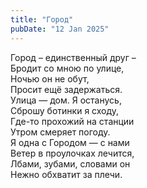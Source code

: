 ```yaml
---
title: "Город"
pubDate: "12 Jan 2025"
---
```


Город – единственный друг –\
Бродит со мною по улице,\
Ночью он не обут,\
Просит ещё задержаться.\
Улица — дом. Я останусь,\
Сброшу ботинки я сходу,\
Где-то прохожий на станции\
Утром смеряет погоду.\
Я одна с Городом — с нами\
Ветер в проулочках лечится,\
Лбами, зубами, словами он\
Нежно обхватит за плечи.